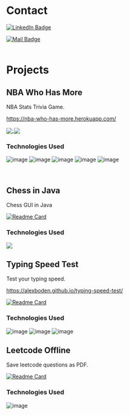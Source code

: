 <!-- ![GitHub stats](https://github-readme-stats.vercel.app/api?username=alexboden&show_icons=true&theme=github_dark&hide=stars&count_private=true) -->
<!-- [![Top Langs](https://github-readme-stats.vercel.app/api/top-langs/?username=alexboden)](https://github.com/anuraghazra/github-readme-stats) -->

# Contact

<div id="badges">
  <a href="https://www.linkedin.com/in/alex-boden/">
    <img src="https://img.shields.io/badge/LinkedIn-blue?style=for-the-badge&logo=linkedin&logoColor=white?" alt="LinkedIn Badge"/>
  </a> 
  <p></p>
  <a href="mailto:alex.boden@uwaterloo.ca">
    <img src="https://img.shields.io/badge/Mail-red?style=for-the-badge&logo=gmail&logoColor=white" alt="Mail Badge"/>
  </a>
</div>

</br>

# Projects

## NBA Who Has More
NBA Stats Trivia Game.

https://nba-who-has-more.herokuapp.com/

<a href="https://github.com/alexboden/nba-who-has-more-frontend">
  <img align="center" src="https://github-readme-stats.vercel.app/api/pin/?username=alexboden&repo=nba-who-has-more-frontend&theme=github_dark" />
</a>
<a href="https://github.com/alexboden/nba-who-has-more-backend">
  <img align="center" src="https://github-readme-stats.vercel.app/api/pin/?username=alexboden&repo=nba-who-has-more-backend&theme=github_dark" />
</a>

### Technologies Used
![image](https://img.shields.io/badge/Python-FFD43B?style=for-the-badge&logo=python&logoColor=blue)
![image](https://img.shields.io/badge/Django-092E20?style=for-the-badge&logo=django&logoColor=green)
![image](https://img.shields.io/badge/django%20rest-ff1709?style=for-the-badge&logo=django&logoColor=white)
![image](https://img.shields.io/badge/React-20232A?style=for-the-badge&logo=react&logoColor=61DAFB)
![image](https://img.shields.io/badge/Bootstrap-563D7C?style=for-the-badge&logo=bootstrap&logoColor=white)

<br>

## Chess in Java
Chess GUI in Java

[![Readme Card](https://github-readme-stats.vercel.app/api/pin/?username=alexboden&repo=chess-in-java&theme=github_dark)](https://github.com/alexboden/chess-in-java)

### Technologies Used
<img src="https://img.shields.io/badge/java-%23ED8B00.svg?style=for-the-badge&logo=java&logoColor=white">

<br>

## Typing Speed Test
Test your typing speed. 

https://alexboden.github.io/typing-speed-test/

[![Readme Card](https://github-readme-stats.vercel.app/api/pin/?username=alexboden&repo=typing-speed-test&theme=github_dark)](https://github.com/alexboden/typing-speed-test)

### Technologies Used
![image](https://img.shields.io/badge/JavaScript-323330?style=for-the-badge&logo=javascript&logoColor=F7DF1E) 
![image](https://img.shields.io/badge/HTML5-E34F26?style=for-the-badge&logo=html5&logoColor=white)
![image](https://img.shields.io/badge/CSS3-1572B6?style=for-the-badge&logo=css3&logoColor=white)

## Leetcode Offline
Save leetcode questions as PDF.

[![Readme Card](https://github-readme-stats.vercel.app/api/pin/?username=alexboden&repo=leetcode-offline&theme=github_dark)](https://github.com/alexboden/leetcode-offline)

### Technologies Used
![image](https://img.shields.io/badge/Python-FFD43B?style=for-the-badge&logo=python&logoColor=blue)


